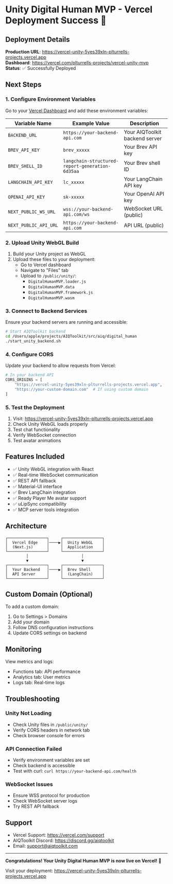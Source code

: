 # Unity Digital Human MVP - Vercel Deployment Success 🎉

## Deployment Details

**Production URL**: https://vercel-unity-5yes39xln-plturrells-projects.vercel.app  
**Dashboard**: https://vercel.com/plturrells-projects/vercel-unity-mvp  
**Status**: ✅ Successfully Deployed

## Next Steps

### 1. Configure Environment Variables

Go to your [Vercel Dashboard](https://vercel.com/plturrells-projects/vercel-unity-mvp/settings/environment-variables) and add these environment variables:

| Variable Name | Example Value | Description |
|--------------|---------------|-------------|
| `BACKEND_URL` | `https://your-backend-api.com` | Your AIQToolkit backend server |
| `BREV_API_KEY` | `brev_xxxxx` | Your Brev API key |
| `BREV_SHELL_ID` | `langchain-structured-report-generation-6d35aa` | Your Brev shell ID |
| `LANGCHAIN_API_KEY` | `lc_xxxxx` | Your LangChain API key |
| `OPENAI_API_KEY` | `sk-xxxxx` | Your OpenAI API key |
| `NEXT_PUBLIC_WS_URL` | `wss://your-backend-api.com/ws` | WebSocket URL (public) |
| `NEXT_PUBLIC_API_URL` | `https://your-backend-api.com` | API URL (public) |

### 2. Upload Unity WebGL Build

1. Build your Unity project as WebGL
2. Upload these files to your deployment:
   - Go to Vercel dashboard
   - Navigate to "Files" tab
   - Upload to `/public/unity/`:
     - `DigitalHumanMVP.loader.js`
     - `DigitalHumanMVP.data`
     - `DigitalHumanMVP.framework.js`
     - `DigitalHumanMVP.wasm`

### 3. Connect to Backend Services

Ensure your backend servers are running and accessible:

```bash
# Start AIQToolkit backend
cd /Users/apple/projects/AIQToolkit/src/aiq/digital_human
./start_unity_backend.sh
```

### 4. Configure CORS

Update your backend to allow requests from Vercel:

```python
# In your backend API
CORS_ORIGINS = [
    "https://vercel-unity-5yes39xln-plturrells-projects.vercel.app",
    "https://your-custom-domain.com"  # If using custom domain
]
```

### 5. Test the Deployment

1. Visit: https://vercel-unity-5yes39xln-plturrells-projects.vercel.app
2. Check Unity WebGL loads properly
3. Test chat functionality
4. Verify WebSocket connection
5. Test avatar animations

## Features Included

- ✅ Unity WebGL integration with React
- ✅ Real-time WebSocket communication
- ✅ REST API fallback
- ✅ Material-UI interface
- ✅ Brev LangChain integration
- ✅ Ready Player Me avatar support
- ✅ uLipSync compatibility
- ✅ MCP server tools integration

## Architecture

```
┌─────────────────┐     ┌─────────────────┐
│  Vercel Edge    │────▶│  Unity WebGL    │
│  (Next.js)      │     │  Application    │
└─────────────────┘     └─────────────────┘
         │                       │
         ▼                       ▼
┌─────────────────┐     ┌─────────────────┐
│  Your Backend   │────▶│  Brev Shell     │
│  API Server     │     │  (LangChain)    │
└─────────────────┘     └─────────────────┘
```

## Custom Domain (Optional)

To add a custom domain:
1. Go to Settings > Domains
2. Add your domain
3. Follow DNS configuration instructions
4. Update CORS settings on backend

## Monitoring

View metrics and logs:
- Functions tab: API performance
- Analytics tab: User metrics
- Logs tab: Real-time logs

## Troubleshooting

### Unity Not Loading
- Check Unity files in `/public/unity/`
- Verify CORS headers in network tab
- Check browser console for errors

### API Connection Failed
- Verify environment variables are set
- Check backend is accessible
- Test with curl: `curl https://your-backend-api.com/health`

### WebSocket Issues
- Ensure WSS protocol for production
- Check WebSocket server logs
- Try REST API fallback

## Support

- Vercel Support: https://vercel.com/support
- AIQToolkit Discord: https://discord.gg/aiqtoolkit
- Email: support@aiqtoolkit.com

---

**Congratulations! Your Unity Digital Human MVP is now live on Vercel!** 🚀

Visit your deployment: https://vercel-unity-5yes39xln-plturrells-projects.vercel.app